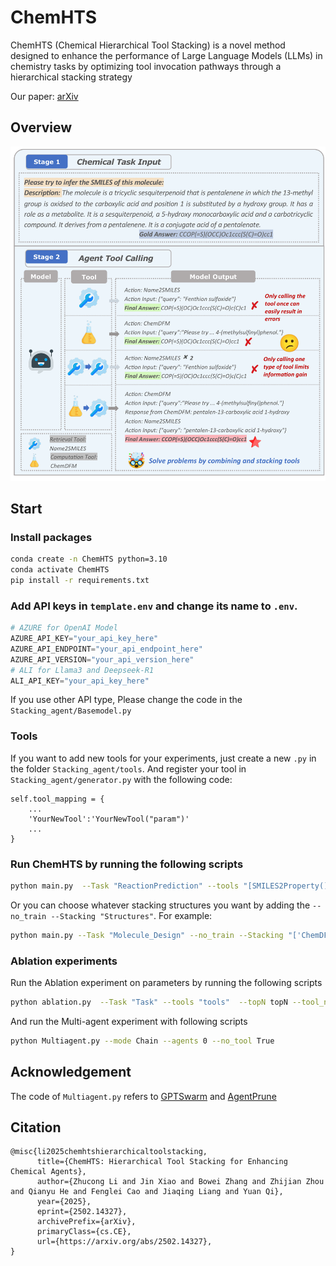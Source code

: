 # ChemHTS
ChemHTS (Chemical Hierarchical Tool Stacking) is a novel method designed to enhance the performance of Large Language Models (LLMs) in chemistry tasks by optimizing tool invocation pathways through a hierarchical stacking strategy

Our paper: [arXiv](https://arxiv.org/abs/2502.14327)

## Overview


![intro](png/intro.png)


## Start

### Install packages

```bash
conda create -n ChemHTS python=3.10
conda activate ChemHTS
pip install -r requirements.txt
```

### Add API keys in `template.env` and change its name to `.env`. 

```python
# AZURE for OpenAI Model
AZURE_API_KEY="your_api_key_here"
AZURE_API_ENDPOINT="your_api_endpoint_here"
AZURE_API_VERSION="your_api_version_here"
# ALI for Llama3 and Deepseek-R1
ALI_API_KEY="your_api_key_here"
```

If you use other API type, Please change the code in the `Stacking_agent/Basemodel.py`

### Tools

If you want to add new tools for your experiments, just create a new `.py` in the folder `Stacking_agent/tools`. And register your tool in `Stacking_agent/generator.py` with the following code:

```
self.tool_mapping = {
    ...
    'YourNewTool':'YourNewTool("param")'
    ...
}
```

### Run ChemHTS by running the following scripts

```bash
python main.py  --Task "ReactionPrediction" --tools "[SMILES2Property(),Chemformer()]"  --topN 5 --tool_number 2 --train_data_number 20
```

Or you can choose whatever stacking structures you want by adding the `--no_train --Stacking "Structures"`. For example:

```bash
python main.py --Task "Molecule_Design" --no_train --Stacking "['ChemDFM_1','Name2SMILES_0']" --topN 5 --tool_number 2 --train_data_number 10
```

### Ablation experiments
Run the Ablation experiment on parameters by running the following scripts
```bash
python ablation.py  --Task "Task" --tools "tools"  --topN topN --tool_number tool_number
```
And run the Multi-agent experiment with following scripts
```bash
python Multiagent.py --mode Chain --agents 0 --no_tool True
```

## Acknowledgement

The code of `Multiagent.py`  refers to [GPTSwarm](https://github.com/metauto-ai/GPTSwarm) and [AgentPrune](https://github.com/yanweiyue/AgentPrune.git)

## Citation

```
@misc{li2025chemhtshierarchicaltoolstacking,
      title={ChemHTS: Hierarchical Tool Stacking for Enhancing Chemical Agents}, 
      author={Zhucong Li and Jin Xiao and Bowei Zhang and Zhijian Zhou and Qianyu He and Fenglei Cao and Jiaqing Liang and Yuan Qi},
      year={2025},
      eprint={2502.14327},
      archivePrefix={arXiv},
      primaryClass={cs.CE},
      url={https://arxiv.org/abs/2502.14327}, 
}
```
